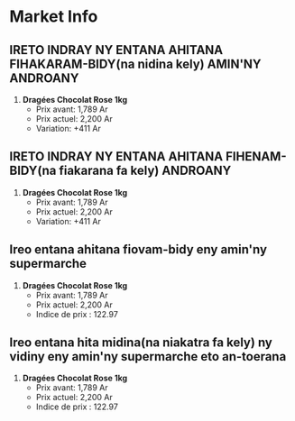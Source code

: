 # Market Info

## IRETO INDRAY NY ENTANA AHITANA FIHAKARAM-BIDY(na nidina kely) AMIN'NY ANDROANY

1. **Dragées Chocolat Rose 1kg**
   - Prix avant: 1,789 Ar
   - Prix actuel: 2,200 Ar
   - Variation: +411 Ar

## IRETO INDRAY NY ENTANA AHITANA FIHENAM-BIDY(na fiakarana fa kely) ANDROANY

1. **Dragées Chocolat Rose 1kg**
   - Prix avant: 1,789 Ar
   - Prix actuel: 2,200 Ar
   - Variation: +411 Ar

## Ireo entana ahitana fiovam-bidy eny amin'ny supermarche

1. **Dragées Chocolat Rose 1kg**
   - Prix avant: 1,789 Ar
   - Prix actuel: 2,200 Ar
   - Indice de prix : 122.97

## Ireo entana hita midina(na niakatra fa kely) ny vidiny eny amin'ny supermarche eto an-toerana

1. **Dragées Chocolat Rose 1kg**
   - Prix avant: 1,789 Ar
   - Prix actuel: 2,200 Ar
   - Indice de prix : 122.97

